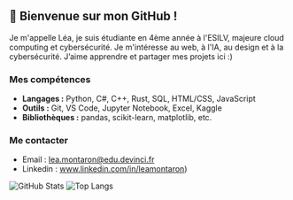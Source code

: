 ## 👋 Bienvenue sur mon GitHub !

Je m'appelle Léa, je suis étudiante en 4ème année à l'ESILV, majeure cloud computing et cybersécurité.
Je m'intéresse au web, à l'IA, au design et à la cybersécurité. J’aime apprendre et partager mes projets ici :)  

### Mes compétences
- **Langages :** Python, C#, C++, Rust, SQL, HTML/CSS, JavaScript  
- **Outils :** Git, VS Code, Jupyter Notebook, Excel, Kaggle  
- **Bibliothèques :** pandas, scikit-learn, matplotlib, etc.  

### Me contacter
- Email : lea.montaron@edu.devinci.fr  
- Linkedin : www.linkedin.com/in/leamontaron)
  


![GitHub Stats](https://github-readme-stats.vercel.app/api?username=L34M-X&show_icons=true&theme=tokyonight)
![Top Langs](https://github-readme-stats.vercel.app/api/top-langs/?username=L34M-X&layout=compact&theme=tokyonight)
